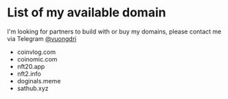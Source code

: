 # List of my available domain

I'm looking for partners to build with or buy my domains, please contact me via Telegram [@vuongdri](https://t.me/vuongmike)

- coinvlog.com
- coinomic.com
- nft20.app
- nft2.info
- doginals.meme
- sathub.xyz
